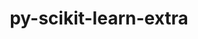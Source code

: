---
title: "py-scikit-learn-extra"
layout: cache
categories: [package, develop]
meta: {"compilers": ["apple-clang@=16.0.0", "gcc@=13.2.0"], "num_specs": 18, "num_specs_by_stack": {"ml-darwin-aarch64-mps": 4, "ml-linux-aarch64-cpu": 7, "ml-linux-aarch64-cuda": 6, "ml-linux-x86_64-cpu": 7, "ml-linux-x86_64-cuda": 7, "ml-linux-x86_64-rocm": 7, "root": 18}, "oss": ["sequoia", "ubuntu24.04"], "platforms": ["darwin", "linux"], "stacks": ["ml-darwin-aarch64-mps", "ml-linux-aarch64-cpu", "ml-linux-aarch64-cuda", "ml-linux-x86_64-cpu", "ml-linux-x86_64-cuda", "ml-linux-x86_64-rocm", "root"], "targets": ["aarch64", "x86_64_v3"], "versions": ["0.2.0"]}
spec_details: [{"compiler": "apple-clang@=16.0.0", "hash": "2wrsimkl653ftzzbamfvszcii2tpw2gi", "os": "sequoia", "platform": "darwin", "size": "-", "stacks": ["ml-darwin-aarch64-mps", "root"], "target": "aarch64", "variants": ["build_system=python_pip"], "versions": ["0.2.0"]}, {"compiler": "gcc@=13.2.0", "hash": "3lwo74fhufz4i7gxael5nkzoypxfvykc", "os": "ubuntu24.04", "platform": "linux", "size": "-", "stacks": ["ml-linux-x86_64-cpu", "ml-linux-x86_64-cuda", "ml-linux-x86_64-rocm", "root"], "target": "x86_64_v3", "variants": ["build_system=python_pip"], "versions": ["0.2.0"]}, {"compiler": "gcc@=13.2.0", "hash": "6rsbgrmjt2tzvropnqfbdkieqo2owkpa", "os": "ubuntu24.04", "platform": "linux", "size": "-", "stacks": ["ml-linux-aarch64-cpu", "ml-linux-aarch64-cuda", "root"], "target": "aarch64", "variants": ["build_system=python_pip"], "versions": ["0.2.0"]}, {"compiler": "gcc@=13.2.0", "hash": "gpvpk2kkw5zqgoxund7h47zjerqba3uc", "os": "ubuntu24.04", "platform": "linux", "size": "-", "stacks": ["ml-linux-aarch64-cpu", "ml-linux-aarch64-cuda", "root"], "target": "aarch64", "variants": ["build_system=python_pip"], "versions": ["0.2.0"]}, {"compiler": "gcc@=13.2.0", "hash": "h7anrgak4cpiuki57njt7zxad6kfyfut", "os": "ubuntu24.04", "platform": "linux", "size": "-", "stacks": ["ml-linux-x86_64-cpu", "ml-linux-x86_64-cuda", "ml-linux-x86_64-rocm", "root"], "target": "x86_64_v3", "variants": ["build_system=python_pip"], "versions": ["0.2.0"]}, {"compiler": "gcc@=13.2.0", "hash": "kdwu3czbfz5e3asd6iyy3iqwaylvafm6", "os": "ubuntu24.04", "platform": "linux", "size": "-", "stacks": ["ml-linux-x86_64-cpu", "ml-linux-x86_64-cuda", "ml-linux-x86_64-rocm", "root"], "target": "x86_64_v3", "variants": ["build_system=python_pip"], "versions": ["0.2.0"]}, {"compiler": "gcc@=13.2.0", "hash": "kyneyj5vy7dwjirgdiykpvu25f2fynss", "os": "ubuntu24.04", "platform": "linux", "size": "-", "stacks": ["ml-linux-aarch64-cpu", "ml-linux-aarch64-cuda", "root"], "target": "aarch64", "variants": ["build_system=python_pip"], "versions": ["0.2.0"]}, {"compiler": "gcc@=13.2.0", "hash": "lbxoykhecytj4jmy25gpdgcrbkm66avz", "os": "ubuntu24.04", "platform": "linux", "size": "-", "stacks": ["ml-linux-x86_64-cpu", "ml-linux-x86_64-cuda", "ml-linux-x86_64-rocm", "root"], "target": "x86_64_v3", "variants": ["build_system=python_pip"], "versions": ["0.2.0"]}, {"compiler": "apple-clang@=16.0.0", "hash": "lvrwy4wrwgytcp6he5lielt56uxvluut", "os": "sequoia", "platform": "darwin", "size": "-", "stacks": ["ml-darwin-aarch64-mps", "root"], "target": "aarch64", "variants": ["build_system=python_pip"], "versions": ["0.2.0"]}, {"compiler": "gcc@=13.2.0", "hash": "m4ne7tcayjtidl3dv52vzktzlryu3wnq", "os": "ubuntu24.04", "platform": "linux", "size": "-", "stacks": ["ml-linux-x86_64-cpu", "ml-linux-x86_64-cuda", "ml-linux-x86_64-rocm", "root"], "target": "x86_64_v3", "variants": ["build_system=python_pip"], "versions": ["0.2.0"]}, {"compiler": "gcc@=13.2.0", "hash": "oi3k6twkh7okxn4ac6s3vkl4hrvbh3b6", "os": "ubuntu24.04", "platform": "linux", "size": "-", "stacks": ["ml-linux-x86_64-cpu", "ml-linux-x86_64-cuda", "ml-linux-x86_64-rocm", "root"], "target": "x86_64_v3", "variants": ["build_system=python_pip"], "versions": ["0.2.0"]}, {"compiler": "gcc@=13.2.0", "hash": "omdmek66n3wlsnl3y4ojqhmj37oyfa4e", "os": "ubuntu24.04", "platform": "linux", "size": "-", "stacks": ["ml-linux-x86_64-cpu", "ml-linux-x86_64-cuda", "ml-linux-x86_64-rocm", "root"], "target": "x86_64_v3", "variants": ["build_system=python_pip"], "versions": ["0.2.0"]}, {"compiler": "apple-clang@=16.0.0", "hash": "phtxfwxikxnawsvc7dqf4z4haooofwu4", "os": "sequoia", "platform": "darwin", "size": "-", "stacks": ["ml-darwin-aarch64-mps", "root"], "target": "aarch64", "variants": ["build_system=python_pip"], "versions": ["0.2.0"]}, {"compiler": "gcc@=13.2.0", "hash": "qsxqnhbd5l7rjgi7rlpmrvqtrqhdaobe", "os": "ubuntu24.04", "platform": "linux", "size": "-", "stacks": ["ml-linux-aarch64-cpu", "root"], "target": "aarch64", "variants": ["build_system=python_pip"], "versions": ["0.2.0"]}, {"compiler": "apple-clang@=16.0.0", "hash": "qz2kumlqhvyjtoftizq4uy57lm2vkwxw", "os": "sequoia", "platform": "darwin", "size": "-", "stacks": ["ml-darwin-aarch64-mps", "root"], "target": "aarch64", "variants": ["build_system=python_pip"], "versions": ["0.2.0"]}, {"compiler": "gcc@=13.2.0", "hash": "s5pswbxthl6mzd6pxxhaigwokgkcd5md", "os": "ubuntu24.04", "platform": "linux", "size": "-", "stacks": ["ml-linux-aarch64-cpu", "ml-linux-aarch64-cuda", "root"], "target": "aarch64", "variants": ["build_system=python_pip"], "versions": ["0.2.0"]}, {"compiler": "gcc@=13.2.0", "hash": "uio2dmbkfowbu4eny3ux2j4znaccc24a", "os": "ubuntu24.04", "platform": "linux", "size": "-", "stacks": ["ml-linux-aarch64-cpu", "ml-linux-aarch64-cuda", "root"], "target": "aarch64", "variants": ["build_system=python_pip"], "versions": ["0.2.0"]}, {"compiler": "gcc@=13.2.0", "hash": "zvb2p3hdn4cd2flmr5ipaudfjgdozscg", "os": "ubuntu24.04", "platform": "linux", "size": "-", "stacks": ["ml-linux-aarch64-cpu", "ml-linux-aarch64-cuda", "root"], "target": "aarch64", "variants": ["build_system=python_pip"], "versions": ["0.2.0"]}]
---